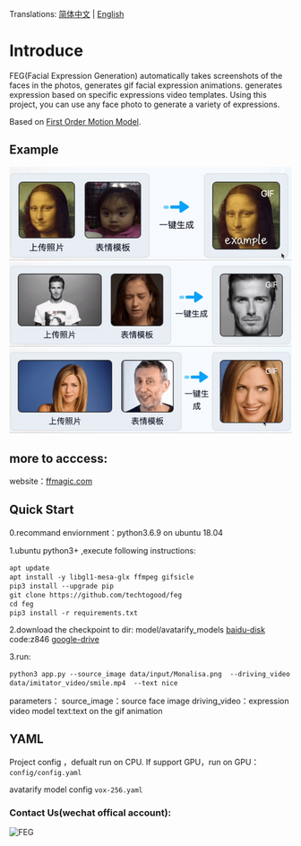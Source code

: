 Translations: [简体中文](README.md) | [English](README-en.md) 

# Introduce
FEG(Facial Expression Generation) automatically takes screenshots of the faces in the photos, generates gif facial expression animations. generates expression  based on specific expressions video templates. Using this project, you can use any face photo to generate a variety of expressions.

Based on [First Order Motion Model](https://github.com/AliaksandrSiarohin/first-order-model).


## Example
![avatar-imitator](data/example/example1.gif)
![avatar-imitator](data/example/example2.gif)
![avatar-imitator](data/example/example3.gif)

## more to acccess:
website：[ffmagic.com](https://www.ffmagic.com)


## Quick Start

0.recommand enviornment：python3.6.9 on ubuntu 18.04


1.ubuntu python3+ ,execute following instructions:
```
apt update
apt install -y libgl1-mesa-glx ffmpeg gifsicle
pip3 install --upgrade pip
git clone https://github.com/techtogood/feg
cd feg
pip3 install -r requirements.txt
```


2.download the checkpoint to dir: model/avatarify_models
[baidu-disk](https://pan.baidu.com/s/1O7K-s0oaevmF8zmLayU74Q) code:z846 
[google-drive](https://drive.google.com/file/d/1rMz7HO-znqLaW1hm_hBHQwhrAgmC6Krg/view?usp=sharing)

3.run:
```
python3 app.py --source_image data/input/Monalisa.png  --driving_video data/imitator_video/smile.mp4  --text nice
```
parameters：
source_image：source face image
driving_video：expression video model
text:text on the gif animation


## YAML

Project config ，defualt run on CPU. If support GPU，run on GPU：
```config/config.yaml```

avatarify model config
```vox-256.yaml```


### Contact Us(wechat offical account):
![FEG](data/img/wechat_official_account.jpg)

